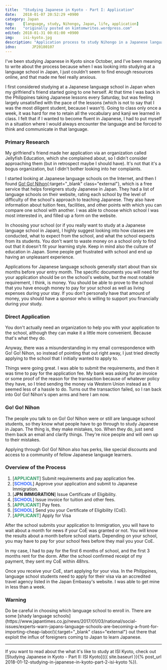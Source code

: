 ```yaml
---
title:  "Studying Japanese in Kyoto - Part I: Application"
date:   2018-01-07 20:52:29 +0900
category: Japan
tag:    [language, study, Nihongo, Japan, life, application]
note:   "originally posted on kimtomwrites.wordpress.com"
edited: 2018-01-31 00:01:00 +0900
img:	isi-kyoto.jpg
description: "Application process to study Nihongo in a Japanese language school in Japan. My experience with direct application and application via Go! Go! Nihon."
idno:		JP20180107
---
```


I've been studying Japanese in Kyoto since October, and I've been meaning to write about the process because when I was looking into studying at a language school in Japan, I just couldn't seem to find enough resources online, and that made me feel really anxious.

I first considered studying at a Japanese language school in Japan when my girlfriend's friend started going to one herself. At that time I was back in the Philippines taking Japanese lessons every Saturday, but was feeling largely unsatisfied with the pace of the lessons (which is not to say that I was the most diligent student, because I wasn't). Going to class only once a week, it was hard for me to retain all the vocabulary and kanji we learned in class. I felt that if I wanted to become fluent in Japanese, I had to put myself in a situation where I would always encounter the language and be forced to think and communicate in that language.

<!--more-->

<h3>Primary Research</h3>
My girlfriend's friend made her application via an organization called Jellyfish Education, which she complained about, so I didn't consider approaching them (but in retrospect maybe I should have). It's not that it's a bogus organization, but I didn't bother looking into her complaints.

I started looking at Japanese language schools on the Internet, and then I found [Go! Go! Nihon](https://gogonihon.com/en/){:target="_blank" class="external"}, which is a free service that helps foreigners study Japanese in Japan. They had a list of language schools on their website, rating each school by the level of difficulty of the school's approach to teaching Japanese. They also have information about tuition fees, facilities, and other points with which you can compare one school with another. I was able to choose which school I was most interested in, and filled up a form on the website.

In choosing your school (or if you really want to study at a Japanese language school in Japan), I highly suggest looking into how classes are conducted, what to expect from the school, and what the school expects from its students. You don't want to waste money on a school only to find out that it doesn't fit your learning style. Keep in mind also the culture of education in Japan. Some people get frustrated with school and end up having an unpleasant experience.

Applications for Japanese language schools generally start about than six months before your entry month. The specific documents you will need for your application should be on the school's website, but the most notable requirement, I think, is money. You should be able to prove to the school that you have enough money to pay for your school as well as living expenses during your stay. If you don't personally have that amount of money, you should have a sponsor who is willing to support you financially during your study.

<h3>Direct Application</h3>
You don't actually need an organization to help you with your application to the school, although they can make it a little more convenient. Because that's what they do.

Anyway, there was a misunderstanding in my email correspondence with Go! Go! Nihon, so instead of pointing that out right away, I just tried directly applying to the school that I initially wanted to apply to.

Things were going great. I was able to submit the requirements, and then it was time to pay for the application fee. My bank was asking for an invoice or some proof of the reason for the transaction because of whatever policy they have, so I tried sending the money via Western Union instead as it seemed less of a hassle to do. Turns out the transaction failed, so I ran back into Go! Go! Nihon's open arms and here I am now.

<h3>Go! Go! Nihon</h3>
The people you talk to on Go! Go! Nihon were or still are language school students, so they know what people have to go through to study Japanese in Japan. The thing is, they make mistakes, too. When they do, just send them back an email and clarify things. They're nice people and will own up to their mistakes.

Applying through Go! Go! Nihon also has perks, like special discounts and access to a community of fellow Japanese language learners.

<h3>Overview of the Process</h3>
<ol>
	<li>[<strong><span style="color: #339966;">APPLICANT</span></strong>] Submit requirements and pay application fee.</li>
	<li>[<strong><span style="color: #3366ff;">SCHOOL</span></strong>] Approve your application and submit to Japanese Immigration.</li>
	<li>[<strong>JPN IMMIGRATION</strong>] Issue Certificate of Eligibility.</li>
	<li>[<strong><span style="color: #3366ff;">SCHOOL</span></strong>] Issue invoice for tuition and other fees.</li>
	<li>[<span style="color: #339966;"><strong>APPLICANT</strong></span>] Pay fees.</li>
	<li>[<span style="color: #3366ff;"><strong>SCHOOL</strong></span>] Send you your Certificate of Eligibility (CoE).</li>
	<li>[<strong><span style="color: #339966;">APPLICANT</span></strong>] Apply for Visa</li>
</ol>

After the school submits your application to Immigration, you will have to wait about a month for news if your CoE was granted or not. You will know the results about a month before school starts. Depending on your school, you may have to pay for your school fees before they mail you your CoE.

In my case, I had to pay for the first 6 months of school, and the first 3 months rent for the dorm. After the school confirmed receipt of my payment, they sent my CoE within 48hrs.

Once you receive your CoE, start applying for your visa. In the Philippines, language school students need to apply for their visa via an accredited travel agency listed in the Japan Embassy's website. I was able to get mine in less than a week.

<h3>Warning</h3>
Do be careful in choosing which language school to enroll in. There are some [shady language schools](https://www.japantimes.co.jp/news/2017/01/03/national/social-issues/experts-warn-japans-language-schools-are-becoming-a-front-for-importing-cheap-labor/){:target="_blank" class="external"} out there that exploit the influx of foreigners coming to Japan to learn Japanese.

<hr />

If you want to read about the what it's like to study at ISI Kyoto, check out [Studying Japanese in Kyoto - Part II: ISI Kyoto]({{ site.baseurl }}{% post_url 2018-01-12-studying-in-japanese-in-kyoto-part-2-isi-kyoto %}).